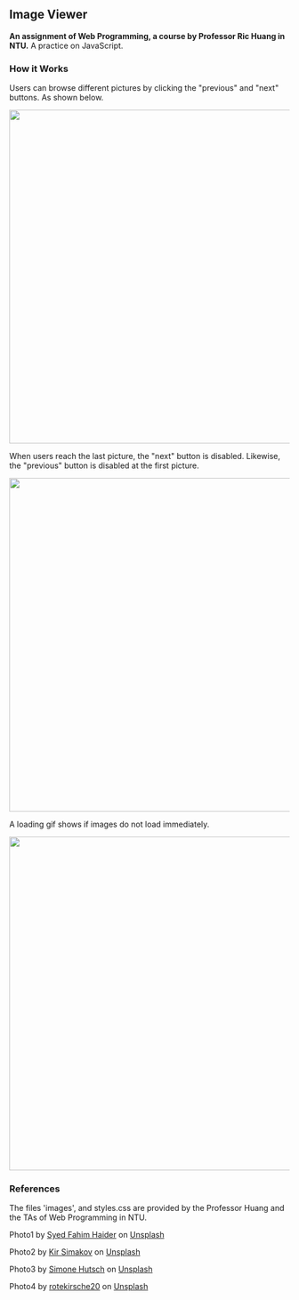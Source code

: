 ## Image Viewer
**An assignment of Web Programming, a course by Professor Ric Huang in NTU.** A practice on JavaScript.

### How it Works
Users can browse different pictures by clicking the "previous" and "next" buttons. As shown below.
<p align="center">
  <img src="https://raw.githubusercontent.com/kanapki/image-viewer/master/screenshots/screenshot1.png" width="600">
</p>

When users reach the last picture, the "next" button is disabled. Likewise, the "previous" button is disabled at the first picture.
<p align="center">
  <img src="https://raw.githubusercontent.com/kanapki/image-viewer/master/screenshots/screenshot2.png" width="600">
</p>

A loading gif shows if images do not load immediately.
<p align="center">
  <img src="https://raw.githubusercontent.com/kanapki/image-viewer/master/screenshots/screenshot3.png" width="600">
</p>

### References
The files 'images', and styles.css are provided by the Professor Huang and the TAs of Web Programming in NTU.  

Photo1 by <a href="https://unsplash.com/@jaffrix?utm_source=unsplash&utm_medium=referral&utm_content=creditCopyText">Syed Fahim Haider</a> on <a href="https://unsplash.com/?utm_source=unsplash&utm_medium=referral&utm_content=creditCopyText">Unsplash</a>  

Photo2 by <a href="https://unsplash.com/@kirsimakov?utm_source=unsplash&utm_medium=referral&utm_content=creditCopyText">Kir Simakov</a> on <a href="https://unsplash.com/?utm_source=unsplash&utm_medium=referral&utm_content=creditCopyText">Unsplash</a>  

Photo3 by <a href="https://unsplash.com/@heysupersimi?utm_source=unsplash&utm_medium=referral&utm_content=creditCopyText">Simone Hutsch</a> on <a href="https://unsplash.com/?utm_source=unsplash&utm_medium=referral&utm_content=creditCopyText">Unsplash</a>  

Photo4 by <a href="https://unsplash.com/@rotekirsche20?utm_source=unsplash&utm_medium=referral&utm_content=creditCopyText">rotekirsche20</a> on <a href="https://unsplash.com/?utm_source=unsplash&utm_medium=referral&utm_content=creditCopyText">Unsplash</a>  

  
